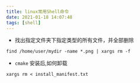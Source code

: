 ```yaml
---
title: linux常用Shell命令
date: 2021-01-18 14:07:48
tags: [shell]
---
```


- 找出指定文件夹下指定类型的所有文件，并全部删除
```shell
find /home/user/mydir -name *.png | xargs rm -f
```

- `cmake` 安装后,如何卸载
```shell
xargs rm < install_manifest.txt
```